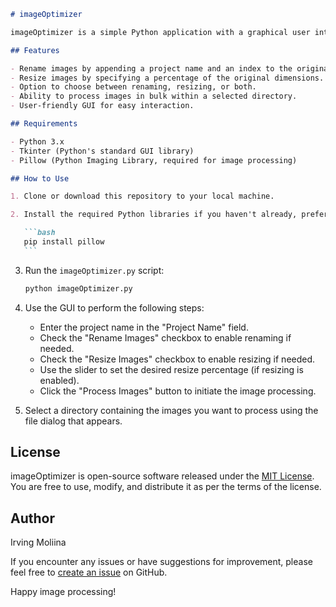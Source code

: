 ````markdown
# imageOptimizer

imageOptimizer is a simple Python application with a graphical user interface (GUI) that allows users to rename and/or resize a batch of images within a selected directory. This tool is especially useful for tasks like organizing and preparing images for various projects. I use it a lot during web design or making thumbnails.

## Features

- Rename images by appending a project name and an index to the original file names.
- Resize images by specifying a percentage of the original dimensions. Can Resize up to 125%.
- Option to choose between renaming, resizing, or both.
- Ability to process images in bulk within a selected directory.
- User-friendly GUI for easy interaction.

## Requirements

- Python 3.x
- Tkinter (Python's standard GUI library)
- Pillow (Python Imaging Library, required for image processing)

## How to Use

1. Clone or download this repository to your local machine.

2. Install the required Python libraries if you haven't already, preferably in a virtual environment:

   ```bash
   pip install pillow
   ```
````

3. Run the `imageOptimizer.py` script:

   ```bash
   python imageOptimizer.py
   ```

4. Use the GUI to perform the following steps:

   - Enter the project name in the "Project Name" field.
   - Check the "Rename Images" checkbox to enable renaming if needed.
   - Check the "Resize Images" checkbox to enable resizing if needed.
   - Use the slider to set the desired resize percentage (if resizing is enabled).
   - Click the "Process Images" button to initiate the image processing.

5. Select a directory containing the images you want to process using the file dialog that appears.

## License

imageOptimizer is open-source software released under the [MIT License](LICENSE). You are free to use, modify, and distribute it as per the terms of the license.

## Author

Irving Moliina

If you encounter any issues or have suggestions for improvement, please feel free to [create an issue](https://github.com/irvMol/imageOptimizer/issues) on GitHub.

Happy image processing!
